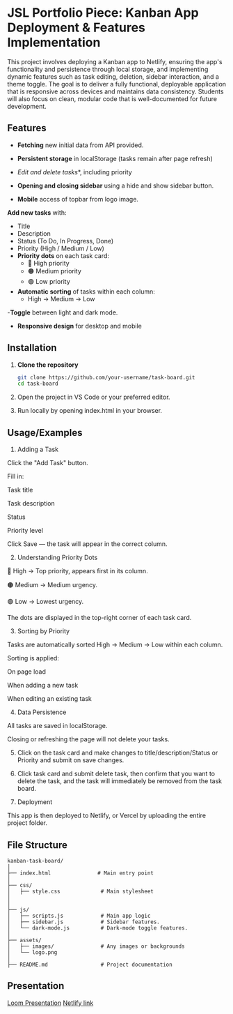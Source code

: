 # JSL Portfolio Piece: Kanban App Deployment & Features Implementation

This project involves deploying a Kanban app to Netlify, ensuring the app's functionality and persistence through local storage, and implementing dynamic features such as task editing, deletion, sidebar interaction, and a theme toggle. The goal is to deliver a fully functional, deployable application that is responsive across devices and maintains data consistency. Students will also focus on clean, modular code that is well-documented for future development.


## Features

- **Fetching** new initial data from API provided.
- **Persistent storage** in localStorage (tasks remain after page refresh)

- *Edit and delete tasks**, including priority

- **Opening and closing sidebar** using a hide and show sidebar button.

- **Mobile** access of topbar from logo image.

 **Add new tasks** with:
  - Title
  - Description
  - Status (To Do, In Progress, Done)
  - Priority (High / Medium / Low)
- **Priority dots** on each task card:
  - 🔴 High priority
  - 🟠 Medium priority
  - 🟢 Low priority
- **Automatic sorting** of tasks within each column:
  - High → Medium → Low

-**Toggle** between light and dark mode.


- **Responsive design** for desktop and mobile


## Installation

1. **Clone the repository**  
   ```bash
   git clone https://github.com/your-username/task-board.git
   cd task-board
   ````
2. Open the project in VS Code or your preferred editor.

3. Run locally by opening index.html in your browser.
## Usage/Examples

1. Adding a Task

Click the "Add Task" button.

Fill in:

Task title

Task description

Status

Priority level

Click Save — the task will appear in the correct column.

2. Understanding Priority Dots

🔴 High → Top priority, appears first in its column.

🟠 Medium → Medium urgency.

🟢 Low → Lowest urgency.

The dots are displayed in the top-right corner of each task card.

3. Sorting by Priority

Tasks are automatically sorted High → Medium → Low within each column.

Sorting is applied:

On page load

When adding a new task

When editing an existing task

4. Data Persistence

All tasks are saved in localStorage.

Closing or refreshing the page will not delete your tasks.

5. Click on the task card and make changes to title/description/Status or Priority and submit on save changes.

6. Click task card and submit delete task, then confirm that you want to delete the task, and the task will immediately be removed from the task board.


7. Deployment

This app is then deployed to Netlify, or Vercel by uploading the entire project folder.
## File Structure

````
kanban-task-board/
│
├── index.html               # Main entry point
│
├── css/
│   ├── style.css             # Main stylesheet
│ 
│
├── js/
│   ├── scripts.js            # Main app logic
│   ├── sidebar.js            # Sidebar features.
│   └── dark-mode.js          # Dark-mode toggle features.
│
├── assets/
│   ├── images/               # Any images or backgrounds
│   └── logo.png
│
├── README.md                 # Project documentation
````

## Presentation 


[Loom Presentation](<https://www.loom.com/share/f4262476f4864dc6b7dc2947991eafc2?sid=f18dc0cc-fa78-46fa-b54f-04f3e5fda9c1>)
[Netlify link](<https://nandla25497fto2505nandisadlaminijslpp.netlify.app/>)
